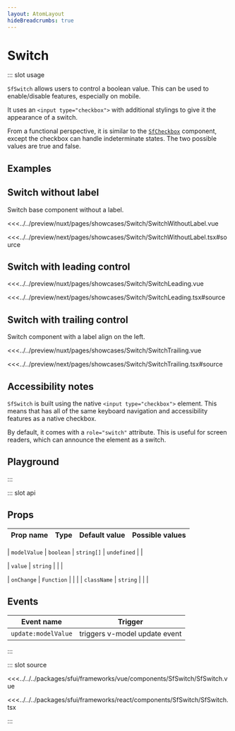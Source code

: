 ```yaml
---
layout: AtomLayout
hideBreadcrumbs: true
---
```

#  Switch

::: slot usage

`SfSwitch` allows users to control a boolean value. This can be used to enable/disable features, especially on mobile.

It uses an `<input type="checkbox">` with additional stylings to give it the appearance of a switch.

From a functional perspective, it is similar to the [`SfCheckbox`](/checkbox.html) component, except the checkbox can handle indeterminate states. The two possible values are true and false. 

## Examples

## Switch without label

Switch base component without a label.

<Showcase showcase-name="Switch/SwitchWithoutLabel">

<!-- vue -->
<<<../../preview/nuxt/pages/showcases/Switch/SwitchWithoutLabel.vue
<!-- end vue -->
<!-- react -->
<<<../../preview/next/pages/showcases/Switch/SwitchWithoutLabel.tsx#source
<!-- end react -->

</Showcase>

## Switch with leading control

<Showcase showcase-name="Switch/SwitchLeading">

<!-- vue -->
<<<../../preview/nuxt/pages/showcases/Switch/SwitchLeading.vue
<!-- end vue -->
<!-- react -->
<<<../../preview/next/pages/showcases/Switch/SwitchLeading.tsx#source
<!-- end react -->

</Showcase>

## Switch with trailing control

Switch component with a label align on the left.

<Showcase showcase-name="Switch/SwitchTrailing">

<!-- vue -->
<<<../../preview/nuxt/pages/showcases/Switch/SwitchTrailing.vue
<!-- end vue -->
<!-- react -->
<<<../../preview/next/pages/showcases/Switch/SwitchTrailing.tsx#source
<!-- end react -->

</Showcase>

## Accessibility notes

`SfSwitch` is built using the native `<input type="checkbox">` element. This means that has all of the same keyboard navigation and accessibility features as a native checkbox.

By default, it comes with a `role="switch"` attribute. This is useful for screen readers, which can announce the element as a switch.

## Playground

<Generate style="height: 380px" />
:::

::: slot api
## Props

| Prop name    | Type                     | Default value | Possible values                        |
| ------------ | ------------------------ | ------------- | -------------------------------------- |
<!-- vue -->
| `modelValue`   | `boolean` | `string[]`       | `undefined`     |                                        |
<!-- end vue -->
| `value`        | `string`                   |             |                                        |
<!-- react -->
| `onChange`     | `Function`                 |               |                                        |
| `className`    | `string`                   |               |                                        |
<!-- end react -->

<!-- vue -->

## Events

| Event name        | Trigger                       |
| ----------------- | ----------------------------- |
| `update:modelValue` | triggers v-model update event |
<!-- end vue -->
:::

::: slot source
<SourceCode>
<!-- vue -->
<<<../../../packages/sfui/frameworks/vue/components/SfSwitch/SfSwitch.vue
<!-- end vue -->
<!-- react -->
<<<../../../packages/sfui/frameworks/react/components/SfSwitch/SfSwitch.tsx
<!-- end react -->
</SourceCode>
:::